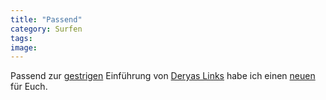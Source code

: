 ```yaml
---
title: "Passend"
category: Surfen
tags: 
image: 
---
```


Passend zur [gestrigen](http://www.misantropolis.de/2006/08/jetzt-wirds-lustig) Einführung von [Deryas Links](http://www.misantropolis.de/?inc=home&category=13) habe ich einen [neuen](http://www.boratonline.co.uk/) für Euch.